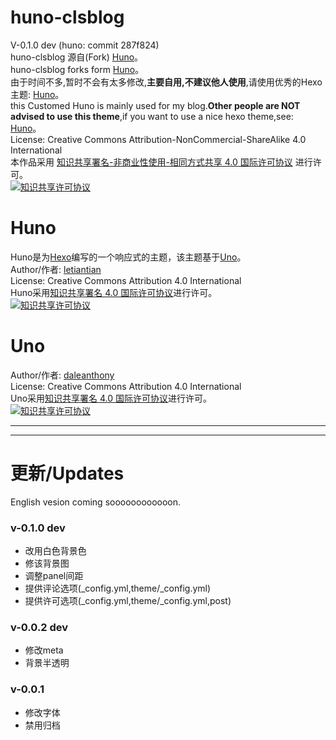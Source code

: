 # huno-clsblog

V-0.1.0 dev (huno: commit 287f824)  
huno-clsblog 源自(Fork) [Huno](https://github.com/daleanthony/uno/)。  
huno-clsblog forks form [Huno](https://github.com/daleanthony/uno/)。  
由于时间不多,暂时不会有太多修改,<b>主要自用,不建议他人使用</b>,请使用优秀的Hexo主题: [Huno](https://github.com/letiantian/huno/)。   
this Customed Huno is mainly used for my blog.<b>Other people are NOT advised to use this theme</b>,if you want to use a nice hexo theme,see: [Huno](https://github.com/letiantian/huno/)。   
License: Creative Commons Attribution-NonCommercial-ShareAlike 4.0 International  
本作品采用 <a rel="license" href="http://creativecommons.org/licenses/by-nc-sa/4.0/">知识共享署名-非商业性使用-相同方式共享 4.0 国际许可协议</a> 进行许可。  
<a rel="license" href="https://creativecommons.org/licenses/by-nc-sa/4.0"><img alt="知识共享许可协议" style="border-width:0" src="https://i.creativecommons.org/l/by-nc-sa/4.0/88x31.png" /></a>

# Huno
Huno是为[Hexo](http://hexo.io/)编写的一个响应式的主题，该主题基于[Uno](https://github.com/daleanthony/uno/)。  
Author/作者: [letiantian](https://github.com/letiantian/)  
License: Creative Commons Attribution 4.0 International  
Huno采用<a rel="license" href="http://creativecommons.org/licenses/by/4.0/">知识共享署名 4.0 国际许可协议</a>进行许可。  
<a rel="license" href="http://creativecommons.org/licenses/by/4.0/"><img alt="知识共享许可协议" style="border-width:0" src="https://i.creativecommons.org/l/by/4.0/88x31.png" /></a>

# Uno
Author/作者: [daleanthony](https://github.com/daleanthony/)  
License: Creative Commons Attribution 4.0 International  
Uno采用<a rel="license" href="http://creativecommons.org/licenses/by/4.0/">知识共享署名 4.0 国际许可协议</a>进行许可。  
<a rel="license" href="http://creativecommons.org/licenses/by/4.0/"><img alt="知识共享许可协议" style="border-width:0" src="https://i.creativecommons.org/l/by/4.0/88x31.png" /></a>

---

---

# 更新/Updates 
English vesion coming soooooooooooon.
### v-0.1.0 dev
* 改用白色背景色
* 修该背景图
* 调整panel间距
* 提供评论选项(_config.yml,theme/_config.yml)
* 提供许可选项(_config.yml,theme/_config.yml,post)

### v-0.0.2 dev
* 修改meta
* 背景半透明

### v-0.0.1  
* 修改字体
* 禁用归档
